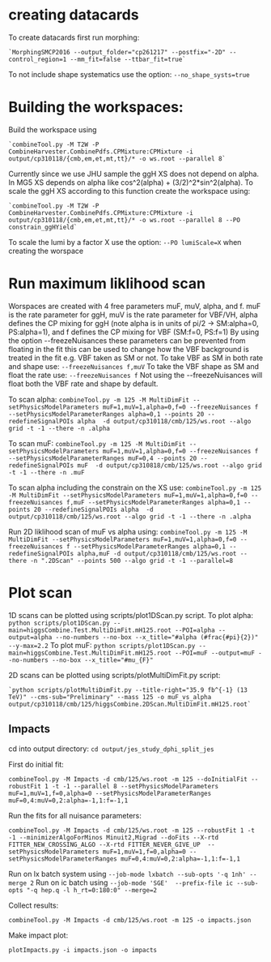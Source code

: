 
# creating datacards
    
To create datacards first run morphing:    

    `MorphingSMCP2016 --output_folder="cp261217" --postfix="-2D" --control_region=1 --mm_fit=false --ttbar_fit=true`


To not include shape systematics use the option:
    `--no_shape_systs=true`

# Building the workspaces:

Build the workspace using

    `combineTool.py -M T2W -P CombineHarvester.CombinePdfs.CPMixture:CPMixture -i output/cp310118/{cmb,em,et,mt,tt}/* -o ws.root --parallel 8`
   
Currently since we use JHU sample the ggH XS does not depend on alpha. In MG5 XS depends on alpha like cos^2(alpha) + (3/2)^2*sin^2(alpha). To scale the ggH XS according to this function create the workspace using:

    `combineTool.py -M T2W -P CombineHarvester.CombinePdfs.CPMixture:CPMixture -i output/cp310118/{cmb,em,et,mt,tt}/* -o ws.root --parallel 8 --PO constrain_ggHYield`

To scale the lumi by a factor X use the option:
    `--PO lumiScale=X`
when creating the worspace

# Run maximum liklihood scan

Worspaces are created with 4 free parameters muF, muV, alpha, and f. muF is the rate parameter for ggH, muV is the rate parameter for VBF/VH, alpha defines the CP mixing for ggH (note alpha is in units of pi/2 -> SM:alpha=0, PS:alpha=1), and f defines the CP mixing for VBF (SM:f=0, PS:f=1) 
By using the option --freezeNuisances these parameters can be prevented from floating in the fit this can be used to change how the VBF background is treated in the fit e.g. VBF taken as SM or not.
To take VBF as SM in both rate and shape use:
    `--freezeNuisances f,muV`
To take the VBF shape as SM and float the rate use:
    `--freezeNuisances f`
Not using the --freezeNuisances will float both the VBF rate and shape by default.

To scan alpha:
    `combineTool.py -m 125 -M MultiDimFit --setPhysicsModelParameters muF=1,muV=1,alpha=0,f=0 --freezeNuisances f --setPhysicsModelParameterRanges alpha=0,1 --points 20 --redefineSignalPOIs alpha  -d output/cp310118/cmb/125/ws.root --algo grid -t -1 --there -n .alpha`


To scan muF:
    `combineTool.py -m 125 -M MultiDimFit --setPhysicsModelParameters muF=1,muV=1,alpha=0,f=0 --freezeNuisances f --setPhysicsModelParameterRanges muF=0,4 --points 20 --redefineSignalPOIs muF  -d output/cp310818/cmb/125/ws.root --algo grid -t -1 --there -n .muF`

To scan alpha including the constrain on the XS use:
    `combineTool.py -m 125 -M MultiDimFit --setPhysicsModelParameters muF=1,muV=1,alpha=0,f=0 --freezeNuisances f,muF --setPhysicsModelParameterRanges alpha=0,1 --points 20 --redefineSignalPOIs alpha  -d output/cp310118/cmb/125/ws.root --algo grid -t -1 --there -n .alpha`

Run 2D liklihood scan of muF vs alpha using:
    `combineTool.py -m 125 -M MultiDimFit --setPhysicsModelParameters muF=1,muV=1,alpha=0,f=0 --freezeNuisances f --setPhysicsModelParameterRanges alpha=0,1 --redefineSignalPOIs alpha,muF -d output/cp310118/cmb/125/ws.root --there -n ".2DScan" --points 500 --algo grid -t -1 --parallel=8`

# Plot scan

1D scans can be plotted using scripts/plot1DScan.py script.
To plot alpha:
    `python scripts/plot1DScan.py --main=higgsCombine.Test.MultiDimFit.mH125.root --POI=alpha --output=alpha --no-numbers --no-box --x_title="#alpha (#frac{#pi}{2})" --y-max=2.2`
To plot muF:
    `python scripts/plot1DScan.py --main=higgsCombine.Test.MultiDimFit.mH125.root --POI=muF --output=muF --no-numbers --no-box --x_title="#mu_{F}"`

2D scans can be plotted using scripts/plotMultiDimFit.py script:

    `python scripts/plotMultiDimFit.py --title-right="35.9 fb^{-1} (13 TeV)" --cms-sub="Preliminary" --mass 125 -o muF_vs_alpha output/cp310118/cmb/125/higgsCombine.2DScan.MultiDimFit.mH125.root`


## Impacts

cd into output directory:
  `cd output/jes_study_dphi_split_jes`

First do initial fit:

  `combineTool.py -M Impacts -d cmb/125/ws.root -m 125 --doInitialFit --robustFit 1 -t -1 --parallel 8 --setPhysicsModelParameters muF=1,muV=1,f=0,alpha=0 --setPhysicsModelParameterRanges muF=0,4:muV=0,2:alpha=-1,1:f=-1,1`

Run the fits for all nuisance parameters:

  `combineTool.py -M Impacts -d cmb/125/ws.root -m 125 --robustFit 1 -t -1 --minimizerAlgoForMinos Minuit2,Migrad --doFits --X-rtd FITTER_NEW_CROSSING_ALGO --X-rtd FITTER_NEVER_GIVE_UP  --setPhysicsModelParameters muF=1,muV=1,f=0,alpha=0 --setPhysicsModelParameterRanges muF=0,4:muV=0,2:alpha=-1,1:f=-1,1`

Run on lx batch system using `--job-mode lxbatch --sub-opts '-q 1nh' --merge 2`
Run on ic batch using `--job-mode 'SGE'  --prefix-file ic --sub-opts "-q hep.q -l h_rt=0:180:0" --merge=2`

Collect results:
  
  `combineTool.py -M Impacts -d cmb/125/ws.root -m 125 -o impacts.json`

Make impact plot:

  `plotImpacts.py -i impacts.json -o impacts`
